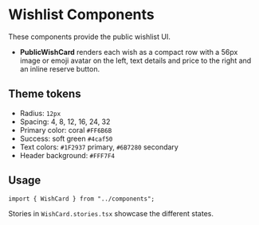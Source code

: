 # Wishlist Components

These components provide the public wishlist UI.

- **PublicWishCard** renders each wish as a compact row with a 56px image or emoji avatar on the left, text details and price to the right and an inline reserve button.

## Theme tokens

- Radius: `12px`
- Spacing: 4, 8, 12, 16, 24, 32
- Primary color: coral `#FF6B6B`
- Success: soft green `#4caf50`
- Text colors: `#1F2937` primary, `#6B7280` secondary
- Header background: `#FFF7F4`

## Usage

```tsx
import { WishCard } from "../components";
```

Stories in `WishCard.stories.tsx` showcase the different states.

